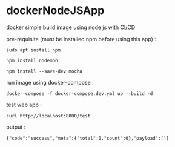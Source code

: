 # dockerNodeJSApp
docker simple build image using node js with CI/CD

pre-requisite (must be installed npm before using this app) :

```
sudo apt install npm
```
```
npm install nodemon
```
```
npm install --save-dev mocha
```

run image using docker-compose :
```
docker-compose -f docker-compose.dev.yml up --build -d
```

test web app :
```
curl http://localhost:8000/test
```
output :
```
{"code":"success","meta":{"total":0,"count":0},"payload":[]}
```
